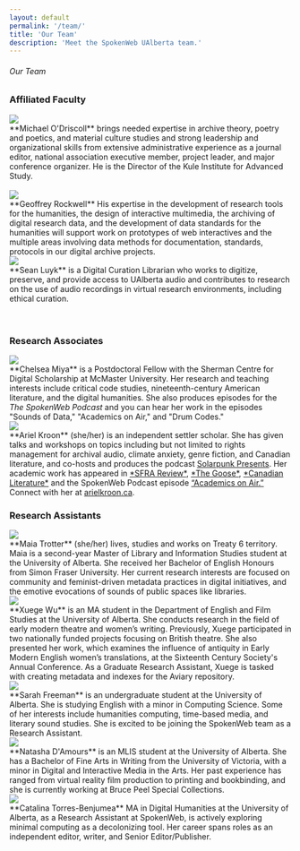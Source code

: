 ```yaml
---
layout: default
permalink: '/team/'
title: 'Our Team'
description: 'Meet the SpokenWeb UAlberta team.'
---
```


<h6 class = 'page-title'>Our Team</h6>

### Affiliated Faculty

<div class = "figure bio"><img src="{{ '/img/bio/Mike.jpg' | absolute_url }}" /></div>
**Michael O'Driscoll** brings needed expertise in archive theory, poetry and poetics, and material culture studies and strong leadership and organizational skills from extensive administrative experience as a journal editor, national association executive member, project leader, and major conference organizer. He is the Director of the Kule Institute for Advanced Study. <br><br>


<div class = "figure bio"><img src="{{ '/img/bio/Rockwell.jpg' | absolute_url }}" /></div>
**Geoffrey Rockwell** His expertise in the development of research tools for the humanities, the design of interactive multimedia, the archiving of digital research data, and the development of data standards for the humanities will support work on prototypes of web interactives and the multiple areas involving data methods for documentation, standards, protocols in our digital archive projects.


<div class = "figure bio"><img src="{{ '/img/bio/Luyk.jpg' | absolute_url }}" /></div>
**Sean Luyk** is a Digital Curation Librarian who works to digitize, preserve, and provide access to UAlberta audio and contributes to research on the use of audio recordings in virtual research environments, including ethical curation.<br><br><br>

### Research Associates  

<div class = "figure bio"><img src="{{ '/img/bio/Miya.jpg' | absolute_url }}" /></div>
**Chelsea Miya**  is a Postdoctoral Fellow with the Sherman Centre for Digital Scholarship at McMaster University. Her research and teaching interests include critical code studies, nineteenth-century American literature, and the digital humanities. She also produces episodes for the <i>The SpokenWeb Podcast</i> and you can hear her work in the episodes "Sounds of Data," "Academics on Air," and "Drum Codes."

<div class = "figure bio"><img src="{{ '/img/bio/Ariel Kroon headshot 1.jpg' | absolute_url }}" /></div>
**Ariel Kroon** (she/her) is an independent settler scholar. She has given talks and workshops on topics including but not limited to rights management for archival audio, climate anxiety, genre fiction, and Canadian literature, and co-hosts and produces the podcast <a href="https://solarpunkpresents.com/" target="_blank">Solarpunk Presents</a>. Her academic work has appeared in <a href="https://sfrareview.org/2021/04/23/living-beyond-the-end-times-an-argument-for-queer-utopianism/" target="_blank">*SFRA Review*</a>, <a href="https://scholars.wlu.ca/thegoose/vol18/iss1/2/" target="_blank">*The Goose*</a>, <a href="https://ojs.library.ubc.ca/index.php/canlit/article/view/187498" target="_blank">*Canadian Literature*</a> and the SpokenWeb Podcast episode <a href="https://spokenweb.ca/podcast/episodes/academics-on-air/" target="_blank">“Academics on Air.”</a> Connect with her at <a href="https://arielkroon.ca/" target="_blank">arielkroon.ca</a>.

### Research Assistants



<div class = "figure bio"><img src="{{ '/img/bio/Trotter.jpg' | absolute_url }}" /></div>
**Maia Trotter** (she/her) lives, studies and works on Treaty 6 territory. Maia is a second-year Master of Library and Information Studies student at the University of Alberta. She received her Bachelor of English Honours from Simon Fraser University. Her current research interests are focused on community and feminist-driven metadata practices in digital initiatives, and the emotive evocations of sounds of public spaces like libraries.

<div class = "figure bio"><img src="{{ '/img/bio/Xuege-Wudic8.jpeg' | absolute_url }}" /></div>
**Xuege Wu** is an MA student in the Department of English and Film Studies at the University of Alberta. She conducts research in the field of early modern theatre and women’s writing. Previously, Xuege participated in two nationally funded projects focusing on British theatre. She also presented her work, which examines the influence of antiquity in Early Modern English women’s translations, at the Sixteenth Century Society's Annual Conference. As a Graduate Research Assistant, Xuege is tasked with creating metadata and indexes for the Aviary repository.

<div class = "figure bio"><img src="{{ '/img/bio/Sarah-dic08.jpg' | absolute_url }}" /></div>
**Sarah Freeman** is an undergraduate student at the University of Alberta. She is studying English with a minor in Computing Science. Some of her interests include humanities computing, time-based media, and literary sound studies. She is excited to be joining the SpokenWeb team as a Research Assistant.

<div class = "figure bio"><img src="{{'/img/bio/Natasha DAmours photo.jpg' | absolute_url }}" /></div>
**Natasha D'Amours** is an MLIS student at the University of Alberta. She has a Bachelor of Fine Arts in Writing from the University of Victoria, with a minor in Digital and Interactive Media in the Arts. Her past experience has ranged from virtual reality film production to printing and bookbinding, and she is currently working at Bruce Peel Special Collections.

<div class = "figure bio"><img src="{{ '/img/bio/catalina-torres.jpeg' | absolute_url }}" /></div>
**Catalina Torres-Benjumea** MA in Digital Humanities at the University of Alberta, as a Research Assistant at SpokenWeb, is actively exploring minimal computing as a decolonizing tool. Her career spans roles as an independent editor, writer, and Senior Editor/Publisher. 


<br><br><br>



